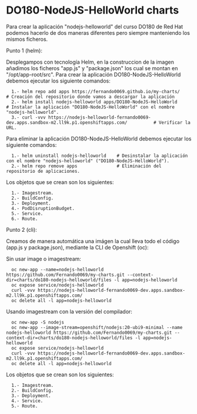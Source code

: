 # DO180-NodeJS-HelloWorld charts

Para crear la aplicación "nodejs-helloworld" del curso DO180 de Red Hat podemos hacerlo de dos maneras diferentes pero siempre manteniendo los mismos ficheros.

Punto 1 (helm):

Desplegampos con tecnología Helm, en la construccion de la imagen añadimos los ficheros "app.js" y "package.json" los cual se montan en "/opt/app-root/src".
Para crear la aplicación DO180-NodeJS-HelloWorld debemos ejecutar los siguiente comandos:
```
  1.- helm repo add apps https://fernando0069.github.io/my-charts/                                             # Creación del repositorio donde vamos a descargar la aplicación
  2.- helm install nodejs-helloworld apps/DO180-NodeJS-HelloWorld                                              # Instalar la aplicación "DO180-NodeJS-HelloWorld" con el nombre "nodejs-helloworld".
  3.- curl -vvv https://nodejs-helloworld-fernando0069-dev.apps.sandbox-m2.ll9k.p1.openshiftapps.com/          # Verificar la URL.
```

Para eliminar la aplicación DO180-NodeJS-HelloWorld debemos ejecutar los siguiente comandos:
```
  1.- helm uninstall nodejs-helloworld    # Desinstalar la aplicación con el nombre "nodejs-helloworld" ("DO180-NodeJS-HelloWorld").
  2.- helm repo remove apps               # Eliminación del repositorio de aplicaciones.
```

Los objetos que se crean son los siguientes:
```
  1.- Imagestream.
  2.- BuildConfig.
  3.- Deployment.
  4.- PodDisruptionBudget.
  5.- Service.
  6.- Route.
```


Punto 2 (cli):

Creamos de manera automática una imágen la cual lleva todo el código (app.js y package.json), mediante la CLI de Openshift (oc):

Sin usar image o imagestream:
```
  oc new-app --name=nodejs-helloworld https://github.com/Fernando0069/my-charts.git --context-dir=charts/do180-nodejs-helloworld/files -l app=nodejs-helloworld
  oc expose service/nodejs-helloworld
  curl -vvv https://nodejs-helloworld-fernando0069-dev.apps.sandbox-m2.ll9k.p1.openshiftapps.com/
  oc delete all -l app=nodejs-helloworld
```

Usando imagestream con la versión del compilador:
```
  oc new-app -S nodejs
  oc new-app --image-stream=openshift/nodejs:20-ubi9-minimal --name nodejs-helloworld https://github.com/Fernando0069/my-charts.git --context-dir=charts/do180-nodejs-helloworld/files -l app=nodejs-helloworld
  oc expose service/nodejs-helloworld
  curl -vvv https://nodejs-helloworld-fernando0069-dev.apps.sandbox-m2.ll9k.p1.openshiftapps.com/
  oc delete all -l app=nodejs-helloworld
```
  
Los objetos que se crean son los siguientes:
```
  1.- Imagestream.
  2.- BuildConfig.
  3.- Deployment.
  4.- Service.
  5.- Route.
```
